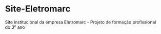 # Site-Eletromarc
Site institucional da empresa Eletromarc - Projeto de formação profissional do 3º ano
